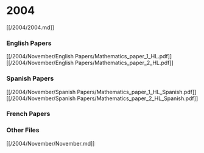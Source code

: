 # 2004

[[/2004/2004.md]]

### English Papers
[[/2004/November/English Papers/Mathematics_paper_1_HL.pdf]]
[[/2004/November/English Papers/Mathematics_paper_2_HL.pdf]]
### Spanish Papers
[[/2004/November/Spanish Papers/Mathematics_paper_1_HL_Spanish.pdf]]
[[/2004/November/Spanish Papers/Mathematics_paper_2_HL_Spanish.pdf]]
### French Papers

### Other Files
[[/2004/November/November.md]]
